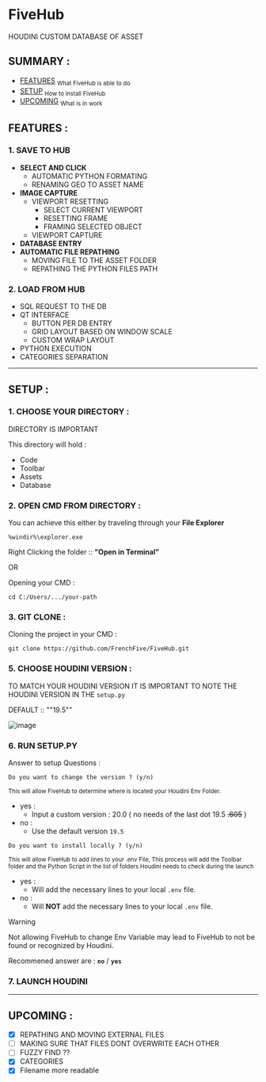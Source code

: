 # FiveHub
HOUDINI CUSTOM DATABASE OF ASSET 

## SUMMARY :
- [FEATURES](#features-)
  <sub>What FiveHub is able to do</sub>
- [SETUP](#setup-)
  <sub>How to install FiveHub</sub>
- [UPCOMING](#upcoming-)
  <sub>What is in work</sub>

## FEATURES :
### 1. SAVE TO HUB
  - **SELECT AND CLICK**
    - AUTOMATIC PYTHON FORMATING
    - RENAMING GEO TO ASSET NAME
  - **IMAGE CAPTURE**
    - VIEWPORT RESETTING
      - SELECT CURRENT VIEWPORT
      - RESETTING FRAME
      - FRAMING SELECTED OBJECT
    - VIEWPORT CAPTURE
  - **DATABASE ENTRY**
  - **AUTOMATIC FILE REPATHING**
    - MOVING FILE TO THE ASSET FOLDER
    - REPATHING THE PYTHON FILES PATH
    
### 2. LOAD FROM HUB
  - SQL REQUEST TO THE DB
  - QT INTERFACE
    - BUTTON PER DB ENTRY
    - GRID LAYOUT BASED ON WINDOW SCALE
    - CUSTOM WRAP LAYOUT
  - PYTHON EXECUTION
  - CATEGORIES SEPARATION

------

## SETUP :

### 1. CHOOSE YOUR DIRECTORY :

DIRECTORY IS IMPORTANT

This directory will hold :
  - Code
  - Toolbar
  - Assets
  - Database

### 2. OPEN CMD FROM DIRECTORY :

You can achieve this either by traveling through your **File Explorer** 
```
%windir%\explorer.exe
```

Right Clicking the folder :: **"Open in Terminal"**

OR 

Opening your CMD : 
```
cd C:/Users/.../your-path
```

### 3. GIT CLONE :

Cloning the project in your CMD :
```
git clone https://github.com/FrenchFive/FiveHub.git
```

### 5. CHOOSE HOUDINI VERSION :

TO MATCH YOUR HOUDINI VERSION IT IS IMPORTANT TO NOTE THE HOUDINI VERSION IN THE ``` setup.py ```

DEFAULT :: ""19.5""

![image](https://github.com/FrenchFive/FiveHub/assets/105274118/f73e1004-619b-4816-9431-808ddd26943a)



### 6. RUN SETUP.PY

Answer to setup Questions :
```
Do you want to change the version ? (y/n)
```
<sub>This will allow FiveHub to determine where is located your Houdini Env Folder.</sub>
- yes :
  - Input a custom version : 20.0 ( no needs of the last dot 19.5 ~~.605~~ )
- no :
  - Use the default version `19.5`

```
Do you want to install locally ? (y/n)
```
<sub>This will allow FiveHub to add lines to your .env File, This process will add the Toolbar folder and the Python Script in the list of folders Houdini needs to check during the launch</sub>
- yes :
  - Will add the necessary lines to your local `.env` file.
- no :
  - Will **NOT** add the necessary lines to your local `.env` file.

> [!WARNING]
> Not allowing FiveHub to change Env Variable may lead to FiveHub to not be found or recognized by Houdini. 

Recommened answer are : **`no`** / **`yes`**

### 7. LAUNCH HOUDINI 

------
## UPCOMING : 
- [x] REPATHING AND MOVING EXTERNAL FILES
- [ ] MAKING SURE THAT FILES DONT OVERWRITE EACH OTHER
- [ ] FUZZY FIND ??
- [x] CATEGORIES
- [x] Filename more readable
